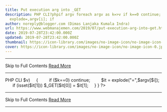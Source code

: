 ```yaml
---
title: Put execution arg into _GET
description: PHP CLI?phpif argv foreach argv as k=>v if k==0 continue; it =
  explode=,argv[i]; if
author: noreply@blogger.com (Dimas Lanjaka Kumala Indra)
url: https://www.webmanajemen.com/2019/07/put-execution-arg-into-get.html
date: 2019-07-28T23:42:00.000Z
updated: 2019-07-28T23:42:00.000Z
thumbnail: https://icon-library.com/images/no-image-icon/no-image-icon-0.jpg
cover: https://icon-library.com/images/no-image-icon/no-image-icon-0.jpg
---
```


<hr/> Skip to Full Contents <a href="https://www.webmanajemen.com/2019/07/put-execution-arg-into-get.html" rel="follow" class="button" id="read-more">Read More</a> <hr/> PHP CLI
<?php
if ($argv) {
    foreach ($argv as $k=>$v)
    {
        if ($k==0) continue;
        $it = explode("=",$argv[$i]);
        if (isset($it[1])) $_GET[$it[0]] = $it[1];
    }
}
?> <hr/> Skip to Full Contents <a href="https://www.webmanajemen.com/2019/07/put-execution-arg-into-get.html" rel="follow" class="button" id="read-more">Read More</a> <hr/>